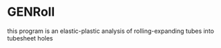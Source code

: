# GENRoll
this program is an elastic-plastic analysis of rolling-expanding tubes into tubesheet holes

